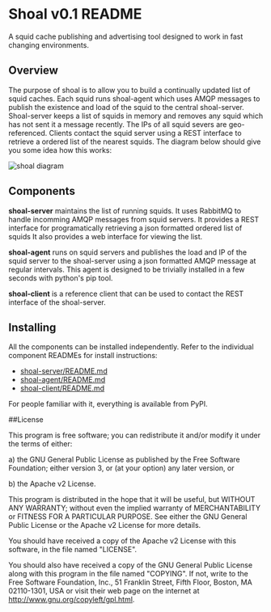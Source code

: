 # Shoal v0.1 README

A squid cache publishing and advertising tool designed to work in fast changing environments. 

## Overview

The purpose of shoal is to allow you to build a continually updated list of squid caches. Each squid runs 
shoal-agent which uses AMQP messages to publish the existence and load of the squid to the central shoal-server. 
Shoal-server keeps a list of squids in memory and removes any squid which has not sent it a message recently. 
The IPs of all squid severs are geo-referenced. Clients contact the squid server using a REST interface to 
retrieve a ordered list of the nearest squids. The diagram below should give you some idea how this works:

 ![shoal diagram](https://raw.github.com/hep-gc/shoal/gh-pages/shoal_diagram.png)

## Components

**shoal-server** maintains the list of running squids. It uses RabbitMQ to handle incomming AMQP messages from 
squid servers. It provides a REST interface for programatically retrieving a json formatted ordered list of squids
It also provides a web interface for viewing the list.

**shoal-agent** runs on squid servers and publishes the load and IP of the squid server to the shoal-server using 
a json formatted AMQP message at regular intervals. This agent is designed to be trivially installed in a
few seconds with python's pip tool.

**shoal-client** is a reference client that can be used to contact the REST interface of the shoal-server.

## Installing 

All the components can be installed independently. Refer to the individual component READMEs for install 
instructions:

- [shoal-server/README.md](shoal-server/README.md)
- [shoal-agent/README.md](shoal-agent/README.md)
- [shoal-client/README.md](shoal-client/README.md)

For people familiar with it, everything is available from PyPI.

##License

This program is free software; you can redistribute it and/or modify it under the terms of either:

a) the GNU General Public License as published by the Free Software Foundation; either version 3, or 
(at your option) any later version, or

b) the Apache v2 License.

This program is distributed in the hope that it will be useful, but WITHOUT ANY WARRANTY; without 
even the implied warranty of MERCHANTABILITY or FITNESS FOR A PARTICULAR PURPOSE. See either the 
GNU General Public License or the Apache v2 License for more details.

You should have received a copy of the Apache v2 License with this software, in the file named 
"LICENSE".

You should also have received a copy of the GNU General Public License along with this program in 
the file named "COPYING". If not, write to the Free Software Foundation, Inc., 51 Franklin Street, Fifth Floor, Boston, MA 02110-1301, USA or visit their web page on the internet at http://www.gnu.org/copyleft/gpl.html.
